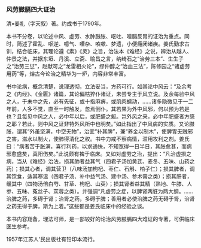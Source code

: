 ### 风劳臌膈四大证治

清•姜礼（字天叙）著。约成书于1790年。

本书不分卷，以论述中风、虚劳、水肿臌胀、呕吐、噎膈反胃的证治为重点。同时，简述了霍乱、呕逆、噫气、嘈杂、咳嗽、梦遗，小便癃闭诸疾。姜氏勤求古训，结合临床，其理论遵《素》《灵》之旨，治法本《难经》之说，辨治从越人、仲景之法，并据东垣、丹溪、立斋、喻昌之言，纳绮石之“治劳三本”、生生子之“治劳三愆”，赵献可之“龙雷相火论”，缪仲醇之“治血三法”，陈修园之“诸虚劳用药”等，熔古今论治之精华为一炉，内容非常丰富。

书中论病，概念清楚，说理透彻，立法妥当，方药可行。如其论中风云：“及余考之《内经》、《金匮》诸篇，其论偏枯猝仆诸证，未尝专主于风立说。及余每验中风之人，于未中之先，必有先征，或十指麻痹，或肌肉蠕动，……诸多隐微见于一二年前，人多不觉，直至一时触发，忽焉倒仆。其若果为外中风邪，何以预为若是也？且每见中风之人，必中年以后，或肥盛之躯。岂外风之来，必中年肥盛者方感之耶？若此，则中风之证非特外风所中也明矣。”如此指出了中风病的实质。又论臌胀，谓其“外虽坚满，中空无物”，治宜“补其脾”，兼“养金以制木”，使脾胃无贼邪之害，滋水以制火，使肺得清化之权。书中力戒不察病情，滥用攻利之剂。姜氏曰：“病者苦于胀满，喜行利药，以求通快，不知宽得一日半日，其胀愈甚，而病邪愈盛矣，真阳伤矣。”此说颇有裨于临床。又如对虚劳之治，提出：“凡治虚损之病，当从《难经》治法，损其肺者益其气（四君子汤加黄芪、麦冬、五味、山药之药）；损其心者，调其营卫（八味汤加枸杞、枣仁、石斛、柏子仁）；损其脾者，调其饮食，适其寒温（四君子汤、补中益气汤、建中汤、参术膏之类）；损其肝者，缓其中（四物汤倍白芍、甘草、枸杞、山萸）；损其肾者益其精（熟地、牛膝、人参、五味、菟丝子、苁蓉之类）。并强调“凡虚劳之症，以脾肾两脏为两大纲。……治脾之药，多碍于肾；治肾之药，多碍于脾；善用者必使治脾之药无碍于肾，治肾之药无得于脾，斯为上着。”这些都是姜氏临床中的经验之谈。

本书内容翔备，理法可师，是一部较好的论治风劳臌膈四大难证的专著，可供临床医生参考。

1957年江苏人'民出版社有铅印本流行。
